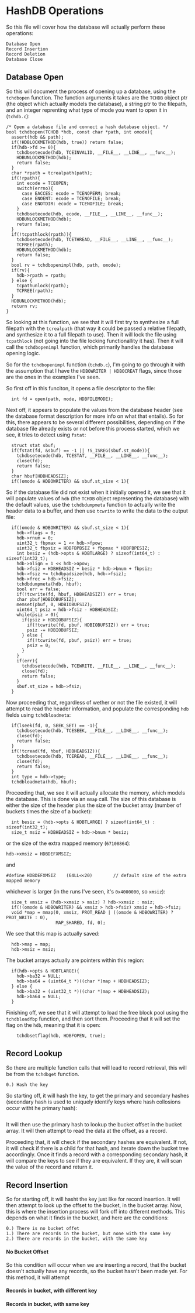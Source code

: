 # HashDB Operations

So this file will cover how the database will actually perform these operations:
```
Database Open
Record Insertion
Record Deletion
Database Close
```

## Database Open

So this will document the process of opening up a database, using the `tchdbopen` function. The function arguments it takes are the `TCHDB` object ptr (the object which actually models the database), a string ptr to the filepath, and an integer reprenting what type of mode you want to open it in (`tchdb.c`):

```
/* Open a database file and connect a hash database object. */
bool tchdbopen(TCHDB *hdb, const char *path, int omode){
  assert(hdb && path);
  if(!HDBLOCKMETHOD(hdb, true)) return false;
  if(hdb->fd >= 0){
    tchdbsetecode(hdb, TCEINVALID, __FILE__, __LINE__, __func__);
    HDBUNLOCKMETHOD(hdb);
    return false;
  }
  char *rpath = tcrealpath(path);
  if(!rpath){
    int ecode = TCEOPEN;
    switch(errno){
      case EACCES: ecode = TCENOPERM; break;
      case ENOENT: ecode = TCENOFILE; break;
      case ENOTDIR: ecode = TCENOFILE; break;
    }
    tchdbsetecode(hdb, ecode, __FILE__, __LINE__, __func__);
    HDBUNLOCKMETHOD(hdb);
    return false;
  }
  if(!tcpathlock(rpath)){
    tchdbsetecode(hdb, TCETHREAD, __FILE__, __LINE__, __func__);
    TCFREE(rpath);
    HDBUNLOCKMETHOD(hdb);
    return false;
  }
  bool rv = tchdbopenimpl(hdb, path, omode);
  if(rv){
    hdb->rpath = rpath;
  } else {
    tcpathunlock(rpath);
    TCFREE(rpath);
  }
  HDBUNLOCKMETHOD(hdb);
  return rv;
}
```

So looking at this function, we see that it will first try to synthesize a full filepath with the `tcrealpath` (that way it could be passed a relative filepath, and synthesize it to a full filepath to use). Then it will lock the file using `tcpathlock` (not going into the file locking functionallity it has). Then it will call the `tchdbopenimpl` function, which primarily handles the database opening logic.

So for the `tchdbopenimpl` function (`tchdb.c`), I'm going to go through it with the assumption that I have the `HDBOWRITER | HDBOCREAT` flags, since those are the ones in the examples I've seen.

So first off in this funciton, it opens a file descriptor to the file:

```
  int fd = open(path, mode, HDBFILEMODE);
```

Next off, it appears to populate the values from the database header (see the database format description for more info on what that entails). So for this, there appears to be several different possibilities, depending on if the database file already exists or not before this process started, which we see, it tries to detect using `fstat`:

```
  struct stat sbuf;
  if(fstat(fd, &sbuf) == -1 || !S_ISREG(sbuf.st_mode)){
    tchdbsetecode(hdb, TCESTAT, __FILE__, __LINE__, __func__);
    close(fd);
    return false;
  }
  char hbuf[HDBHEADSIZ];
  if((omode & HDBOWRITER) && sbuf.st_size < 1){
```

So if the database file did not exist when it initially opened it, we see that it will populate values of `hdb` (the `TCHDB` object representing the database) with the default values, use the `tchdbdumpmeta` function to actually write the header data to a buffer, and then use `tcwrite` to write the data to the output file:

```
  if((omode & HDBOWRITER) && sbuf.st_size < 1){
    hdb->flags = 0;
    hdb->rnum = 0;
    uint32_t fbpmax = 1 << hdb->fpow;
    uint32_t fbpsiz = HDBFBPBSIZ + fbpmax * HDBFBPESIZ;
    int besiz = (hdb->opts & HDBTLARGE) ? sizeof(int64_t) : sizeof(int32_t);
    hdb->align = 1 << hdb->apow;
    hdb->fsiz = HDBHEADSIZ + besiz * hdb->bnum + fbpsiz;
    hdb->fsiz += tchdbpadsize(hdb, hdb->fsiz);
    hdb->frec = hdb->fsiz;
    tchdbdumpmeta(hdb, hbuf);
    bool err = false;
    if(!tcwrite(fd, hbuf, HDBHEADSIZ)) err = true;
    char pbuf[HDBIOBUFSIZ];
    memset(pbuf, 0, HDBIOBUFSIZ);
    uint64_t psiz = hdb->fsiz - HDBHEADSIZ;
    while(psiz > 0){
      if(psiz > HDBIOBUFSIZ){
        if(!tcwrite(fd, pbuf, HDBIOBUFSIZ)) err = true;
        psiz -= HDBIOBUFSIZ;
      } else {
        if(!tcwrite(fd, pbuf, psiz)) err = true;
        psiz = 0;
      }
    }
    if(err){
      tchdbsetecode(hdb, TCEWRITE, __FILE__, __LINE__, __func__);
      close(fd);
      return false;
    }
    sbuf.st_size = hdb->fsiz;
  }
```

Now proceeding that, regardless of wether or not the file existed, it will attempt to read the header information, and populate the corresponding `hdb` fields using `tchdbloadmeta`:

```
  if(lseek(fd, 0, SEEK_SET) == -1){
    tchdbsetecode(hdb, TCESEEK, __FILE__, __LINE__, __func__);
    close(fd);
    return false;
  }
  if(!tcread(fd, hbuf, HDBHEADSIZ)){
    tchdbsetecode(hdb, TCEREAD, __FILE__, __LINE__, __func__);
    close(fd);
    return false;
  }
  int type = hdb->type;
  tchdbloadmeta(hdb, hbuf);
```

Proceeding that, we see it will actually allocate the memory, which models the database. This is done via an `mmap` call. The size of this database is either the size of the header plus the size of the bucket array (number of buckets times the size of a bucket):

```
  int besiz = (hdb->opts & HDBTLARGE) ? sizeof(int64_t) : sizeof(int32_t);
  size_t msiz = HDBHEADSIZ + hdb->bnum * besiz;
```

or the size of the extra mapped memory (`67108864`):

```
hdb->xmsiz = HDBDEFXMSIZ;
```

and

```
#define HDBDEFXMSIZ    (64LL<<20)        // default size of the extra mapped memory
```

whichever is larger (in the runs I've seen, it's `0x4000000`, so `xmsiz`):

```
  size_t xmsiz = (hdb->xmsiz > msiz) ? hdb->xmsiz : msiz;
  if(!(omode & HDBOWRITER) && xmsiz > hdb->fsiz) xmsiz = hdb->fsiz;
  void *map = mmap(0, xmsiz, PROT_READ | ((omode & HDBOWRITER) ? PROT_WRITE : 0),
                   MAP_SHARED, fd, 0);
```

We see that this map is actually saved:

```
  hdb->map = map;
  hdb->msiz = msiz;
```

The bucket arrays actually are pointers within this region:

```
  if(hdb->opts & HDBTLARGE){
    hdb->ba32 = NULL;
    hdb->ba64 = (uint64_t *)((char *)map + HDBHEADSIZ);
  } else {
    hdb->ba32 = (uint32_t *)((char *)map + HDBHEADSIZ);
    hdb->ba64 = NULL;
  }
```

Finishing off, we see that it will attempt to load the free block pool using the `tchdbloadfbp` function, and then sort them. Proceeding that it will set the flag on the `hdb`, meaning that it is open:

```
    tchdbsetflag(hdb, HDBFOPEN, true);
```

## Record Lookup

So there are multiple function calls that will lead to record retrieval, this will be from the `tchdbget` function. 


```
0.)	Hash the key
```



So starting off, it will hash the key, to get the primary and secondary hashes (secondary hash is used to uniquely identify keys where hash collosions occur witht he primary hash):

```

```

It will then use the primary hash to lookup the bucket offset in the bucket array. It will then attempt to read the data at the offset, as a record.

Proceeding that, it will check if the secondary hashes are equivalent. If not, it will check if there is a child for that hash, and iterate down the bucket tree accordingly. Once it finds a record with a corresponding secondary hash, it will compare the keys to see if they are equivalent. If they are, it will scan the value of the record and return it.

## Record Insertion

So for starting off, it will hasht the key just like for record insertion. It will then attempt to look up the offset to the bucket, in the bucket array. Now, this is where the insertion process will fork off into different methods. This depends on what it finds in the bucket, and here are the conditions:

```
0.)	There is no bucket offet
1.) There are records in the bucket, but none with the same key
2.) There are records in the bucket, with the same key
```

#### No Bucket Offset

So this condition will occur when we are inserting a record, that the bucket doesn't actually have any records, so the bucket hasn't been made yet. For this method, it will attempt

#### Records in bucket, with different key

#### Records in bucket, with same key
